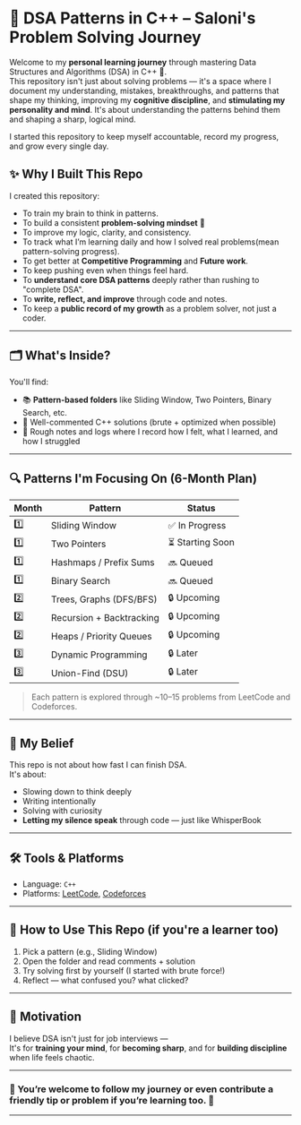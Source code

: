 # 🧠 DSA Patterns in C++ – Saloni's Problem Solving Journey

Welcome to my **personal learning journey** through mastering Data Structures and Algorithms (DSA) in C++ 🚀.  
This repository isn't just about solving problems — it's a space where I document my understanding, mistakes, breakthroughs, and patterns that shape my thinking, improving my **cognitive discipline**, and **stimulating my personality and mind**. It's about understanding the patterns behind them and shaping a sharp, logical mind.

I started this repository to keep myself accountable, record my progress, and grow every single day.


## ✨ Why I Built This Repo

I created this repository:
- To train my brain to think in patterns.
- To build a consistent **problem-solving mindset** 🧩
- To improve my logic, clarity, and consistency.
- To track what I’m learning daily and how I solved real problems(mean pattern-solving progress).
- To get better at **Competitive Programming** and **Future work**.
- To keep pushing even when things feel hard.
- To **understand core DSA patterns** deeply rather than rushing to "complete DSA".
- To **write, reflect, and improve** through code and notes.
- To keep a **public record of my growth** as a problem solver, not just a coder.

---

## 🗂️ What's Inside?

You'll find:
- 📚 **Pattern-based folders** like Sliding Window, Two Pointers, Binary Search, etc.
- 📝 Well-commented C++ solutions (brute + optimized when possible)
- 🌱 Rough notes and logs where I record how I felt, what I learned, and how I struggled

---

## 🔍 Patterns I'm Focusing On (6-Month Plan)

| Month | Pattern                          | Status   |
|-------|----------------------------------|----------|
| 1️⃣    | Sliding Window                   | ✅ In Progress |
| 1️⃣    | Two Pointers                     | ⏳ Starting Soon |
| 1️⃣    | Hashmaps / Prefix Sums           | 🔜 Queued |
| 1️⃣    | Binary Search                    | 🔜 Queued |
| 2️⃣    | Trees, Graphs (DFS/BFS)          | 🔒 Upcoming |
| 2️⃣    | Recursion + Backtracking         | 🔒 Upcoming |
| 2️⃣    | Heaps / Priority Queues          | 🔒 Upcoming |
| 3️⃣    | Dynamic Programming              | 🔒 Later |
| 3️⃣    | Union-Find (DSU)                 | 🔒 Later |

> Each pattern is explored through ~10–15 problems from LeetCode and Codeforces.

---

## 💭 My Belief

This repo is not about how fast I can finish DSA.  
It's about:
- Slowing down to think deeply
- Writing intentionally
- Solving with curiosity
- **Letting my silence speak** through code — just like WhisperBook

---

## 🛠️ Tools & Platforms

- Language: `C++`
- Platforms: [LeetCode](https://leetcode.com), [Codeforces](https://codeforces.com)

---

## 📖 How to Use This Repo (if you're a learner too)

1. Pick a pattern (e.g., Sliding Window)
2. Open the folder and read comments + solution
3. Try solving first by yourself (I started with brute force!)
4. Reflect — what confused you? what clicked?

---

## 🌟 Motivation

I believe DSA isn't just for job interviews —  
It's for **training your mind**, for **becoming sharp**, and for **building discipline** when life feels chaotic.

---

### 📌 You’re welcome to follow my journey or even contribute a friendly tip or problem if you’re learning too. 💙

---

